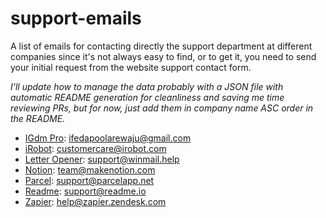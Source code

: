 # support-emails

A list of emails for contacting directly the support department at different companies since it's not always easy to find, or to get it, you need to send your initial request from the website support contact form.

_I'll update how to manage the data probably with a JSON file with automatic README generation for cleanliness and saving me time reviewing PRs, but for now, just add them in company name ASC order in the README._

- [IGdm Pro](https://pro.igdm.me): [ifedapoolarewaju@gmail.com](mailto:ifedapoolarewaju@gmail.com)
- [iRobot](https://www.irobot.com): [customercare@irobot.com](mailto:customercare@irobot.com)
- [Letter Opener](https://winmail.help): [support@winmail.help](mailto:support@winmail.help)
- [Notion](https://www.notion.so): [team@makenotion.com](mailto:team@makenotion.com)
- [Parcel](https://parcelapp.net): [support@parcelapp.net](mailto:support@parcelapp.net)
- [Readme](https://readme.com): [support@readme.io](mailto:support@readme.io)
- [Zapier](https://zapier.com): [help@zapier.zendesk.com](mailto:help@zapier.zendesk.com)
